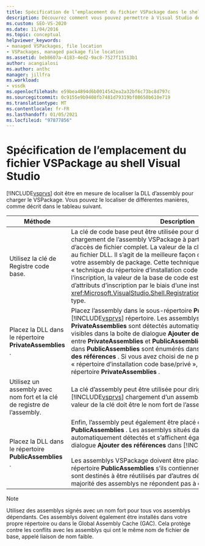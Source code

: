 ```yaml
---
title: Spécification de l’emplacement du fichier VSPackage dans le shell VS | Microsoft Docs
description: Découvrez comment vous pouvez permettre à Visual Studio de localiser la DLL d’assembly pour charger le VSPackage.
ms.custom: SEO-VS-2020
ms.date: 11/04/2016
ms.topic: conceptual
helpviewer_keywords:
- managed VSPackages, file location
- VSPackages, managed package file location
ms.assetid: beb8607a-4183-4ed2-9ac8-7527f11513b1
author: acangialosi
ms.author: anthc
manager: jillfra
ms.workload:
- vssdk
ms.openlocfilehash: e59bea4894d6b0014542ea2a32bf6c73bc8d797c
ms.sourcegitcommit: 0c9155e9b9408fb7481d79319bf08650b610e719
ms.translationtype: MT
ms.contentlocale: fr-FR
ms.lasthandoff: 01/05/2021
ms.locfileid: "97877856"
---
```

# <a name="specifying-vspackage-file-location-to-the-vs-shell"></a>Spécification de l’emplacement du fichier VSPackage au shell Visual Studio
[!INCLUDE[vsprvs](../../code-quality/includes/vsprvs_md.md)] doit être en mesure de localiser la DLL d’assembly pour charger le VSPackage. Vous pouvez le localiser de différentes manières, comme décrit dans le tableau suivant.

| Méthode | Description |
| - | - |
| Utilisez la clé de Registre code base. | La clé de code base peut être utilisée pour diriger [!INCLUDE[vsprvs](../../code-quality/includes/vsprvs_md.md)] le chargement de l’assembly VSPackage à partir de n’importe quel chemin d’accès de fichier complet. La valeur de la clé doit être le chemin d’accès au fichier DLL. Il s’agit de la meilleure façon de [!INCLUDE[vsprvs](../../code-quality/includes/vsprvs_md.md)] charger votre assembly de package. Cette technique est parfois appelée « technique du répertoire d’installation code base/privé ». Pendant l’inscription, la valeur de la base de code est passée aux classes d’attributs d’inscription par le biais d’une instance du <xref:Microsoft.VisualStudio.Shell.RegistrationAttribute.RegistrationContext> type. |
| Placez la DLL dans le répertoire **PrivateAssemblies** . | Placez l’assembly dans le sous-répertoire **PrivateAssemblies** du [!INCLUDE[vsprvs](../../code-quality/includes/vsprvs_md.md)] répertoire. Les assemblys situés dans **PrivateAssemblies** sont détectés automatiquement, mais ne sont pas visibles dans la boîte de dialogue **Ajouter des références** . La différence entre **PrivateAssemblies** et **PublicAssemblies** est que les assemblys dans **PublicAssemblies** sont énumérés dans la boîte de dialogue **Ajouter des références** . Si vous avez choisi de ne pas utiliser la technique « répertoire d’installation code base/privé », vous devez installer dans le répertoire **PrivateAssemblies** . |
| Utilisez un assembly avec nom fort et la clé de registre de l’assembly. | La clé d’assembly peut être utilisée pour diriger explicitement le [!INCLUDE[vsprvs](../../code-quality/includes/vsprvs_md.md)] chargement d’un assembly VSPackage nommé fort. La valeur de la clé doit être le nom fort de l’assembly. |
| Placez la DLL dans le répertoire **PublicAssemblies** . | Enfin, l’assembly peut également être placé dans le sous-répertoire **PublicAssemblies** . Les assemblys situés dans **PublicAssemblies** sont automatiquement détectés et s’affichent également dans la boîte de dialogue **Ajouter des références** dans [!INCLUDE[vsprvs](../../code-quality/includes/vsprvs_md.md)] .<br /><br /> Les assemblys VSPackage doivent être placés uniquement dans le répertoire **PublicAssemblies** s’ils contiennent des composants gérés qui sont destinés à être réutilisés par d’autres développeurs VSPackage. La majorité des assemblys ne répondent pas à ce critère. |

> [!NOTE]
> Utilisez des assemblys signés avec un nom fort pour tous vos assemblys dépendants. Ces assemblys doivent également être installés dans votre propre répertoire ou dans le Global Assembly Cache (GAC). Cela protège contre les conflits avec les assemblys qui ont le même nom de fichier de base, appelé liaison de nom faible.
